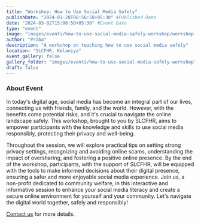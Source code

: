 ```yaml
---
title: "Workshop: How to Use Social Media Safely"
publishDate: "2024-01-28T08:56:50+05:30" #Published Date
date: "2024-03-02T15:00:50+05:30" #Event Date
type: "event"
image: "images/events/how-to-use-social-media-safely-workshop/workshop-social-media-safety.jpg"
author: "Praba"
description: "A workshop on teaching how to use social media safely"
location: "SLCFHR, Kelaniya"
event_gallery: false
gallery_folder: "images/events/how-to-use-social-media-safely-workshop" #Create the folder manually & upload images (Allowed extensions: JPG, JPEG & PNG)
draft: false
---
```


### About Event

In today's digital age, social media has become an integral part of our lives, connecting us with friends, family, and the world. However, with the benefits come potential risks, and it's crucial to navigate the online landscape safely. This workshop, brought to you by SLCFHR, aims to empower participants with the knowledge and skills to use social media responsibly, protecting their privacy and well-being.

Throughout the session, we will explore practical tips on setting strong privacy settings, recognizing and avoiding online scams, understanding the impact of oversharing, and fostering a positive online presence. By the end of the workshop, participants, with the support of SLCFHR, will be equipped with the tools to make informed decisions about their digital presence, ensuring a safer and more enjoyable social media experience. Join us, a non-profit dedicated to community welfare, in this interactive and informative session to enhance your social media literacy and create a secure online environment for yourself and your community. Let's navigate the digital world together, safely and responsibly!

<a href="/contact">Contact us</a> for more details.
